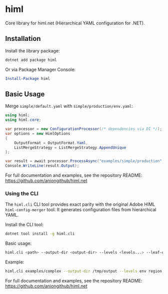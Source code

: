 # himl

Core library for himl.net (Hierarchical YAML configuration for .NET).

## Installation

Install the library package:

```sh
dotnet add package himl
```

Or via Package Manager Console:

```powershell
Install-Package himl
```

## Basic Usage

Merge `simple/default.yaml` with `simple/production/env.yaml`:

```csharp
using himl;
using himl.core;

var processor = new ConfigurationProcessor(/* dependencies via DI */);
var options = new HimlOptions
{
    OutputFormat = OutputFormat.Yaml,
    ListMergeStrategy = ListMergeStrategy.AppendUnique
};

var result = await processor.ProcessAsync("examples/simple/production", options);
Console.WriteLine(result.Output);
```

For full documentation and examples, see the repository README: https://github.com/aniongithub/himl.net

### Using the CLI

The `himl.cli` CLI tool provides exact parity with the original Adobe HIML `himl-config-merger` tool. It generates configuration files from hierarchical YAML.

Install the CLI tool:

```sh
dotnet tool install -g himl.cli
```

Basic usage:

```sh
himl.cli <path> --output-dir <output-dir> --levels <levels...> --leaf-directories <leaf-directories...>
```

Example:

```sh
himl.cli examples/complex --output-dir /tmp/output --levels env region cluster --leaf-directories cluster
```

For full documentation and examples, see the repository README: https://github.com/aniongithub/himl.net
